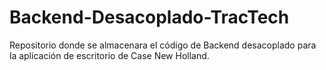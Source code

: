 # Backend-Desacoplado-TracTech
Repositorio donde se almacenara el código de Backend desacoplado para la aplicación de escritorio de Case New Holland.
